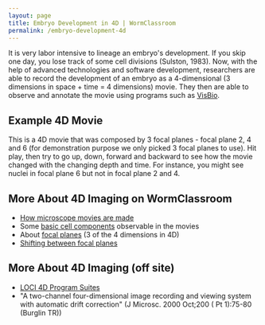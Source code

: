 ```yaml
---
layout: page
title: Embryo Development in 4D | WormClassroom
permalink: /embryo-development-4d
---
```

It is very labor intensive to lineage an embryo\'s development. If you
skip one day, you lose track of some cell divisions (Sulston, 1983).
Now, with the help of advanced technologies and software development,
researchers are able to record the development of an embryo as a
4-dimensional (3 dimensions in space + time = 4 dimensions) movie. They
then are able to observe and annotate the movie using programs such as
[VisBio](http://loci.wisc.edu/software/visbio).

Example 4D Movie
----------------

This is a 4D movie that was composed by 3 focal planes - focal plane 2,
4 and 6 (for demonstration purpose we only picked 3 focal planes to
use). Hit play, then try to go up, down, forward and backward to see how
the movie changed with the changing depth and time. For instance, you
might see nuclei in focal plane 6 but not in focal plane 2 and 4.

More About 4D Imaging on WormClassroom
--------------------------------------

-   [How microscope movies are
    made](/making-4d-movies "How 4D Movies Are Made")
-   Some [basic cell
    components](/example-research-cell-polarity "Example Research - Cell Polarity")
    observable in the movies
-   About [focal planes](/focal-planes "Focal Planes") (3 of the 4
    dimensions in 4D)
-   [Shifting between focal
    planes](/focal-plane-shift "Focal Plane Shift")

More About 4D Imaging (off site)
--------------------------------

-   [LOCI 4D Program Suites](http://loci.wisc.edu//4d-microscopy)
-   \"A two-channel four-dimensional image recording and viewing system
    with automatic drift correction\" (J Microsc. 2000 Oct;200 ( Pt
    1):75-80 (Burglin TR))
